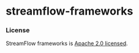 # streamflow-frameworks

### License

StreamFlow frameworks is [Apache 2.0 licensed](http://www.apache.org/licenses/LICENSE-2.0.html).
